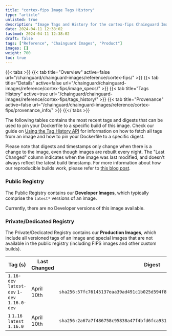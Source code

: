 ```yaml
---
title: "cortex-fips Image Tags History"
type: "article"
unlisted: true
description: "Image Tags and History for the cortex-fips Chainguard Image"
date: 2024-04-11 12:38:02
lastmod: 2024-04-11 12:38:02
draft: false
tags: ["Reference", "Chainguard Images", "Product"]
images: []
weight: 700
toc: true
---
```


{{< tabs >}}
{{< tab title="Overview" active=false url="/chainguard/chainguard-images/reference/cortex-fips/" >}}
{{< tab title="Details" active=false url="/chainguard/chainguard-images/reference/cortex-fips/image_specs/" >}}
{{< tab title="Tags History" active=true url="/chainguard/chainguard-images/reference/cortex-fips/tags_history/" >}}
{{< tab title="Provenance" active=false url="/chainguard/chainguard-images/reference/cortex-fips/provenance_info/" >}}
{{</ tabs >}}

The following tables contains the most recent tags and digests that can be used to pin your Dockerfile to a specific build of this image. Check our guide on [Using the Tag History API](/chainguard/chainguard-images/using-the-tag-history-api/) for information on how to fetch all tags from an image and how to pin your Dockerfile to a specific digest.

Please note that digests and timestamps only change when there is a change to the image, even though images are rebuilt every night. The "Last Changed" column indicates when the image was last modified, and doesn't always reflect the latest build timestamp. For more information about how our reproducible builds work, please refer to [this blog post](https://www.chainguard.dev/unchained/reproducing-chainguards-reproducible-image-builds).

### Public Registry
The Public Registry contains our **Developer Images**, which typically comprise the `latest*` versions of an image.

Currently, there are no Developer versions of this image available.

### Private/Dedicated Registry
The Private/Dedicated Registry contains our **Production Images**, which include all versioned tags of an image and special images that are not available in the public registry (including FIPS images and other custom builds).

| Tag (s)                                       | Last Changed | Digest                                                                    |
|-----------------------------------------------|--------------|---------------------------------------------------------------------------|
|  `1.16-dev` `latest-dev` `1-dev` `1.16.0-dev` | April 10th   | `sha256:57fc76145137eaa39ad491c1b025d594f8b415d5cfc28608c4e0f085a29c94f1` |
|  `1` `1.16` `latest` `1.16.0`                 | April 10th   | `sha256:2a67a7f486758c95838a47f4bfd6fca931163218879447fc18d5a16eaab2cfe0` |

